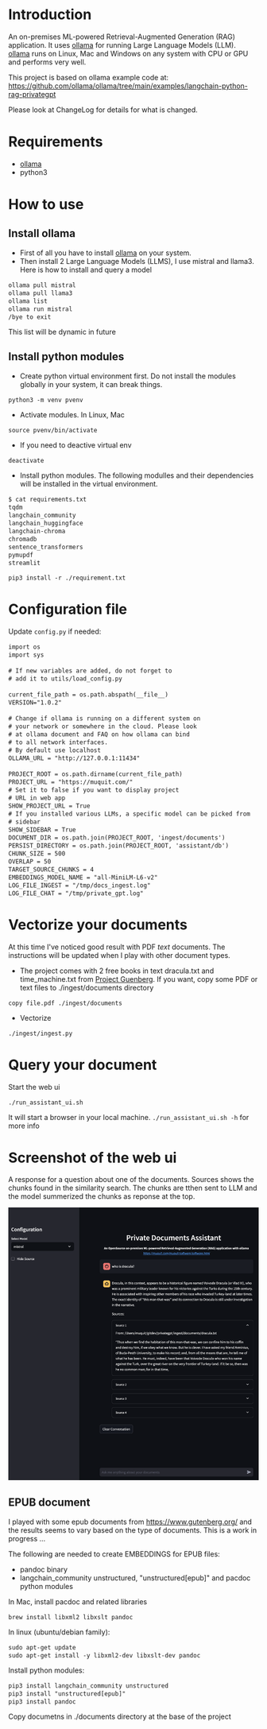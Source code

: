 # Introduction

An on-premises ML-powered Retrieval-Augmented Generation (RAG) application. It uses [ollama](https://ollama.com) for running Large Language Models (LLM). [ollama](https://ollama.com) runs on Linux, Mac and Windows on any system with CPU or GPU and performs very well.

This project is based on ollama example code at:
https://github.com/ollama/ollama/tree/main/examples/langchain-python-rag-privategpt

Please look at ChangeLog for details for what is changed.

# Requirements

- [ollama](https://ollama.com)
- python3

# How to use

## Install ollama

- First of all you have to install [ollama](https://ollama.com) on your system.
- Then install 2 Large Language Models (LLMS), I use mistral and llama3. Here is how to install and query a model

```
ollama pull mistral
ollama pull llama3
ollama list
ollama run mistral
/bye to exit
```

This list will be dynamic in future

## Install python modules

- Create python virtual environment first. Do not install the modules globally in your system, it can break things.

```
python3 -m venv pvenv
```

- Activate modules. In Linux, Mac

```
source pvenv/bin/activate
```

- If you need to deactive virtual env

```
deactivate
```

- Install python modules. The following modulles and their dependencies will be installed in the virtual environment.

```
$ cat requirements.txt
tqdm
langchain_community
langchain_huggingface
langchain-chroma
chromadb
sentence_transformers
pymupdf
streamlit
```

```
pip3 install -r ./requirement.txt
```

# Configuration file

Update `config.py` if needed:

```
import os
import sys

# If new variables are added, do not forget to
# add it to utils/load_config.py

current_file_path = os.path.abspath(__file__)
VERSION="1.0.2"

# Change if ollama is running on a different system on
# your network or somewhere in the cloud. Please look
# at ollama document and FAQ on how ollama can bind
# to all network interfaces.
# By default use localhost
OLLAMA_URL = "http://127.0.0.1:11434"

PROJECT_ROOT = os.path.dirname(current_file_path)
PROJECT_URL = "https://muquit.com/"
# Set it to false if you want to display project
# URL in web app
SHOW_PROJECT_URL = True
# If you installed various LLMs, a specific model can be picked from
# sidebar
SHOW_SIDEBAR = True
DOCUMENT_DIR = os.path.join(PROJECT_ROOT, 'ingest/documents')
PERSIST_DIRECTORY = os.path.join(PROJECT_ROOT, 'assistant/db')
CHUNK_SIZE = 500
OVERLAP = 50
TARGET_SOURCE_CHUNKS = 4
EMBEDDINGS_MODEL_NAME = "all-MiniLM-L6-v2"
LOG_FILE_INGEST = "/tmp/docs_ingest.log"
LOG_FILE_CHAT = "/tmp/private_gpt.log"
```

# Vectorize your documents

At this time I've noticed good result with PDF _text_ documents. The instructions will be updated when I play with other document types.

- The project comes with 2 free books in text dracula.txt and time_machine.txt from [Project Guenberg](https://www.gutenberg.org/). If you want, copy some PDF or text files to ./ingest/documents directory

```
copy file.pdf ./ingest/documents
```

- Vectorize

```
./ingest/ingest.py
```

# Query your document

Start the web ui

```
./run_assistant_ui.sh
```

It will start a browser in your local machine. `./run_assistant_ui.sh -h` for more info

# Screenshot of the web ui

A response for a question about one of the documents. Sources shows the chunks found in the similarity search. The chunks are tthen sent to LLM and the model summerized the chunks as reponse at the top.

![dracula](./screenshots/dracula.png)

## EPUB document

I played with some epub documents from https://www.gutenberg.org/ and the results seems to vary based
on the type of documents. This is a work in progress ...

The following are needed to create EMBEDDINGS for EPUB files:

- pandoc binary
- langchain_community unstructured, "unstructured[epub]" and pacdoc python
  modules

In Mac, install pacdoc and related libraries

```
brew install libxml2 libxslt pandoc
```

In linux (ubuntu/debian family):

```
sudo apt-get update
sudo apt-get install -y libxml2-dev libxslt-dev pandoc
```

Install python modules:

```
pip3 install langchain_community unstructured
pip3 install "unstructured[epub]"
pip3 install pandoc
```

Copy documetns in ./documents directory at the base of the project
